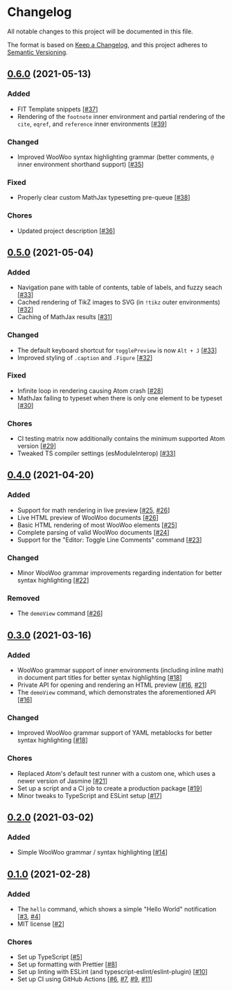 # Changelog

All notable changes to this project will be documented in this file.

The format is based on [Keep a Changelog](https://keepachangelog.com/en/1.0.0/),
and this project adheres to
[Semantic Versioning](https://semver.org/spec/v2.0.0.html).

## [0.6.0] (2021-05-13)

### Added

-   FIT Template snippets [[#37]]
-   Rendering of the `footnote` inner environment and partial rendering of the
    `cite`, `eqref`, and `reference` inner environments [[#39]]

### Changed

-   Improved WooWoo syntax highlighting grammar (better comments, `@` inner
    environment shorthand support) [[#35]]

### Fixed

-   Properly clear custom MathJax typesetting pre-queue [[#38]]

### Chores

-   Updated project description [[#36]]

## [0.5.0] (2021-05-04)

### Added

-   Navigation pane with table of contents, table of labels, and fuzzy seach [[#33]]
-   Cached rendering of TikZ images to SVG (in `!tikz` outer environments) [[#32]]
-   Caching of MathJax results [[#31]]

### Changed

-   The default keyboard shortcut for `togglePreview` is now `Alt + J` [[#33]]
-   Improved styling of `.caption` and `.Figure` [[#32]]

### Fixed

-   Infinite loop in rendering causing Atom crash [[#28]]
-   MathJax failing to typeset when there is only one element to be typeset [[#30]]

### Chores

-   CI testing matrix now additionally contains the minimum supported Atom version [[#29]]
-   Tweaked TS compiler settings (esModuleInterop) [[#33]]

## [0.4.0] (2021-04-20)

### Added

-   Support for math rendering in live preview [[#25], [#26]]
-   Live HTML preview of WooWoo documents [[#26]]
-   Basic HTML rendering of most WooWoo elements [[#25]]
-   Complete parsing of valid WooWoo documents [[#24]]
-   Support for the "Editor: Toggle Line Comments" command [[#23]]

### Changed

-   Minor WooWoo grammar improvements regarding indentation for better syntax
    highlighting [[#22]]

### Removed

-   The `demoView` command [[#26]]

## [0.3.0] (2021-03-16)

### Added

-   WooWoo grammar support of inner environments (including inline math) in
    document part titles for better syntax highlighting [[#18]]
-   Private API for opening and rendering an HTML preview [[#16], [#21]]
-   The `demoView` command, which demonstrates the aforementioned API [[#16]]

### Changed

-   Improved WooWoo grammar support of YAML metablocks for better syntax
    highlighting [[#18]]

### Chores

-   Replaced Atom's default test runner with a custom one, which uses a newer
    version of Jasmine [[#21]]
-   Set up a script and a CI job to create a production package [[#19]]
-   Minor tweaks to TypeScript and ESLint setup [[#17]]

## [0.2.0] (2021-03-02)

### Added

-   Simple WooWoo grammar / syntax highlighting [[#14]]

## [0.1.0] (2021-02-28)

### Added

-   The `hello` command, which shows a simple "Hello World" notification [[#3],
[#4]]
-   MIT license [[#2]]

### Chores

-   Set up TypeScript [[#5]]
-   Set up formatting with Prettier [[#8]]
-   Set up linting with ESLint (and typescript-eslint/eslint-plugin) [[#10]]
-   Set up CI using GitHub Actions [[#6], [#7], [#9], [#11]]

[0.6.0]: https://github.com/davidstraka2/wootom/compare/v0.5.0-src...v0.6.0-src
[0.5.0]: https://github.com/davidstraka2/wootom/compare/v0.4.0-src...v0.5.0-src
[0.4.0]: https://github.com/davidstraka2/wootom/compare/v0.3.0-src...v0.4.0-src
[0.3.0]: https://github.com/davidstraka2/wootom/compare/v0.2.0-src...v0.3.0-src
[0.2.0]: https://github.com/davidstraka2/wootom/compare/v0.1.0-src...v0.2.0-src
[0.1.0]: https://github.com/davidstraka2/wootom/releases/tag/v0.1.0-src
[#39]: https://github.com/davidstraka2/wootom/issues/39
[#38]: https://github.com/davidstraka2/wootom/issues/38
[#37]: https://github.com/davidstraka2/wootom/issues/37
[#36]: https://github.com/davidstraka2/wootom/issues/36
[#35]: https://github.com/davidstraka2/wootom/issues/35
[#33]: https://github.com/davidstraka2/wootom/issues/33
[#32]: https://github.com/davidstraka2/wootom/issues/32
[#31]: https://github.com/davidstraka2/wootom/issues/31
[#30]: https://github.com/davidstraka2/wootom/issues/30
[#29]: https://github.com/davidstraka2/wootom/issues/29
[#28]: https://github.com/davidstraka2/wootom/issues/28
[#26]: https://github.com/davidstraka2/wootom/issues/26
[#25]: https://github.com/davidstraka2/wootom/issues/25
[#24]: https://github.com/davidstraka2/wootom/issues/24
[#23]: https://github.com/davidstraka2/wootom/issues/23
[#22]: https://github.com/davidstraka2/wootom/issues/22
[#21]: https://github.com/davidstraka2/wootom/issues/21
[#19]: https://github.com/davidstraka2/wootom/issues/19
[#18]: https://github.com/davidstraka2/wootom/issues/18
[#17]: https://github.com/davidstraka2/wootom/issues/17
[#16]: https://github.com/davidstraka2/wootom/issues/16
[#14]: https://github.com/davidstraka2/wootom/issues/14
[#11]: https://github.com/davidstraka2/wootom/issues/11
[#10]: https://github.com/davidstraka2/wootom/issues/10
[#9]: https://github.com/davidstraka2/wootom/issues/9
[#8]: https://github.com/davidstraka2/wootom/issues/8
[#7]: https://github.com/davidstraka2/wootom/issues/7
[#6]: https://github.com/davidstraka2/wootom/issues/6
[#5]: https://github.com/davidstraka2/wootom/issues/5
[#4]: https://github.com/davidstraka2/wootom/issues/4
[#3]: https://github.com/davidstraka2/wootom/issues/3
[#2]: https://github.com/davidstraka2/wootom/issues/2

